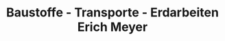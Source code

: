 ---
title: "Baustoffe - Transporte - Erdarbeiten Erich Meyer"
url: /werbach/baustoffe-transporte-erdarbeiten-erich-meyer/
shop: Baumarkt
---